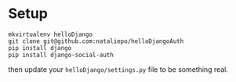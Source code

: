 # Setup

```
mkvirtualenv helloDjango
git clone git@github.com:nataliepo/helloDjangoAuth
pip install django
pip install django-social-auth
```

then update your `helloDjango/settings.py` file to be something real.
